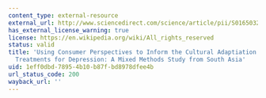 ```yaml
---
content_type: external-resource
external_url: http://www.sciencedirect.com/science/article/pii/S0165032714001475
has_external_license_warning: true
license: https://en.wikipedia.org/wiki/All_rights_reserved
status: valid
title: 'Using Consumer Perspectives to Inform the Cultural Adaptiation of Psychological
  Treatments for Depression: A Mixed Methods Study from South Asia'
uid: 1eff0dbd-7895-4b10-b87f-bd8978dfee4b
url_status_code: 200
wayback_url: ''
---
```

